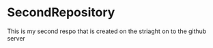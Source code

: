 # SecondRepository
This is my second respo that is created on the striaght on to the  github server 

